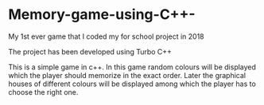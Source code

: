 # Memory-game-using-C++-
My 1st ever game that I coded my for school project in 2018

The project has been developed using Turbo C++

This is a simple game in c++. In this game random colours will be displayed which the player should memorize in the exact order. Later the graphical houses of different colours will be displayed among which the player has to choose the right one.
